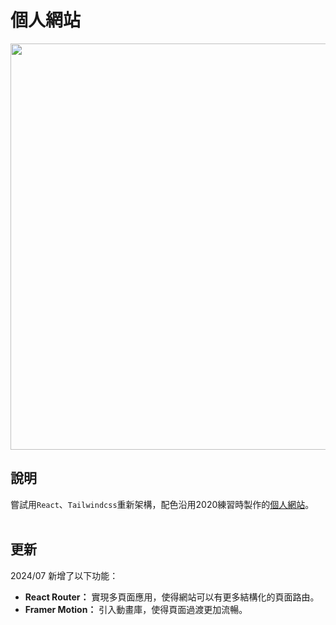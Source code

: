 # 個人網站

<div align="center">
  <img src="https://i.imgur.com/pj1WjkJ.png" width="650">
</div>

## 說明
嘗試用`React`、`Tailwindcss`重新架構，配色沿用2020練習時製作的[個人網站](https://livehighvu06.github.io/chenyixian/)。<br /><br />

## 更新
2024/07 新增了以下功能：

- **React Router：** 實現多頁面應用，使得網站可以有更多結構化的頁面路由。
- **Framer Motion：** 引入動畫庫，使得頁面過渡更加流暢。
